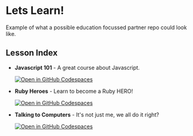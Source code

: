 # Lets Learn!
Example of what a possible education focussed partner repo could look like.


## Lesson Index

- **Javascript 101** - A great course about Javascript.

   [![Open in GitHub Codespaces](https://github.com/codespaces/badge.svg)](https://codespaces.new/thisiskirsch/educationy?devcontainer_path=.devcontainer/javascript/devcontainer.json&resume=1)
- **Ruby Heroes** - Learn to become a Ruby HERO!
  
   [![Open in GitHub Codespaces](https://github.com/codespaces/badge.svg)](https://codespaces.new/thisiskirsch/educationy?devcontainer_path=.devcontainer/ruby/devcontainer.json&resume=1)
- **Talking to Computers** - It's not just me, we all do it right?
  
   [![Open in GitHub Codespaces](https://github.com/codespaces/badge.svg)](https://codespaces.new/thisiskirsch/educationy?devcontainer_path=.devcontainer/ai/devcontainer.json&resume=1)
